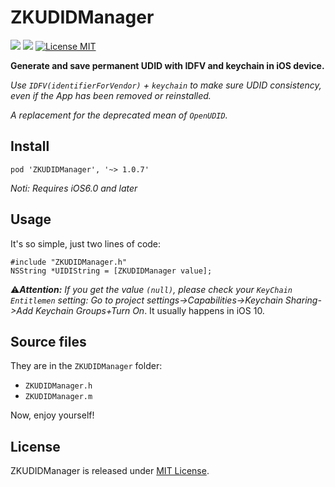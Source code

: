 # ZKUDIDManager

[![](https://img.shields.io/badge/Pod-1.0.7-blue.svg)](http://cocoapods.org/?q=ZKUDIDManager) [![](https://img.shields.io/badge/Platform-iOS-lightgrey.svg)](http://www.apple.com/ios)  [![License MIT](https://img.shields.io/badge/License-MIT-brightgreen.svg)](https://github.com/mushank/ZKUDIDManager/blob/master/LICENSE)


**Generate and save permanent UDID with IDFV and keychain in iOS device.**

*Use `IDFV(identifierForVendor)` + `keychain` to make sure UDID consistency, even if the App has been removed or reinstalled.*

*A replacement for the deprecated mean of `OpenUDID`.*

## Install

```
pod 'ZKUDIDManager', '~> 1.0.7'
```

*Noti: Requires iOS6.0 and later*

## Usage
It's so simple, just two lines of code:

```
#include "ZKUDIDManager.h"
NSString *UIDIString = [ZKUDIDManager value];
```

⚠️***Attention:*** *If you get the value `(null)`, please check your `KeyChain Entitlemen` setting: Go to project settings->Capabilities->Keychain Sharing->Add Keychain Groups+Turn On*. It usually happens in iOS 10.

## Source files

They are in the `ZKUDIDManager` folder:   

- `ZKUDIDManager.h`  
- `ZKUDIDManager.m`  

Now, enjoy yourself!

## License

ZKUDIDManager is released under [MIT License](https://github.com/mushank/ZKUDIDManager/blob/master/LICENSE).